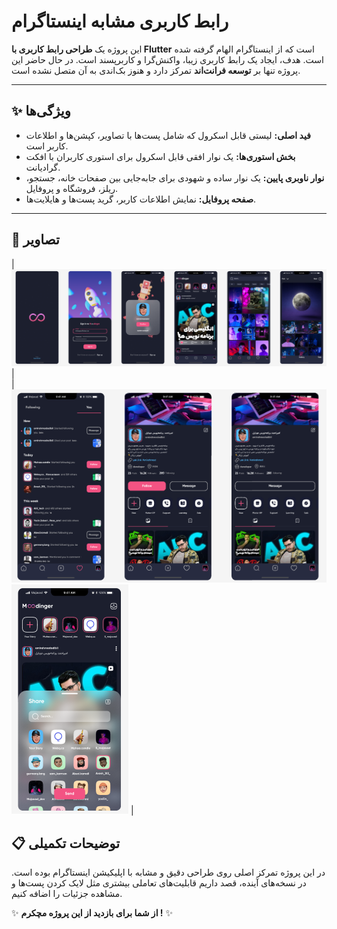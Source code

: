 #  رابط کاربری مشابه اینستاگرام

این پروژه یک **طراحی رابط کاربری با Flutter** است که از اینستاگرام الهام گرفته شده است. هدف، ایجاد یک رابط کاربری زیبا، واکنش‌گرا و کاربرپسند است. در حال حاضر این پروژه تنها بر **توسعه فرانت‌اند** تمرکز دارد و هنوز بک‌اندی به آن متصل نشده است.

---

## ✨ ویژگی‌ها
- **فید اصلی:** لیستی قابل اسکرول که شامل پست‌ها با تصاویر، کپشن‌ها و اطلاعات کاربر است.  
- **بخش استوری‌ها:** یک نوار افقی قابل اسکرول برای استوری کاربران با افکت گرادیانت.  
- **نوار ناوبری پایین:** یک نوار ساده و شهودی برای جابه‌جایی بین صفحات خانه، جستجو، ریلز، فروشگاه و پروفایل.  
- **صفحه پروفایل:** نمایش اطلاعات کاربر، گرید پست‌ها و هایلایت‌ها.  

---
## 📸 تصاویر 
| ![صفحه اصلی](https://github.com/javadHeidary/instagram_ui_clone/blob/main/images/sc2.png) |  
| ![صفحه اصلی](https://github.com/javadHeidary/instagram_ui_clone/blob/main/images/sc3.png)   ![صفحه اصلی](https://github.com/javadHeidary/instagram_ui_clone/blob/main/images/sc5.png) |  

## 📋 توضیحات تکمیلی
در این پروژه تمرکز اصلی روی طراحی دقیق و مشابه با اپلیکیشن اینستاگرام بوده است. در نسخه‌های آینده، قصد داریم قابلیت‌های تعاملی بیشتری مثل لایک کردن پست‌ها و مشاهده جزئیات را اضافه کنیم.

✨ **از شما برای بازدید از این پروژه مچکرم !** ✨
